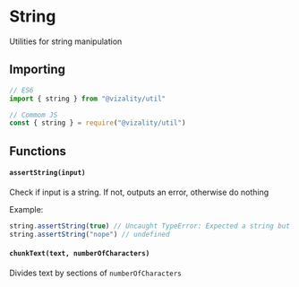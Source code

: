 # String

Utilities for string manipulation

## Importing

```js
// ES6
import { string } from "@vizality/util"

// Commom JS
const { string } = require("@vizality/util")
```

## Functions

#### `assertString(input)`

Check if input is a string. If not, outputs an error, otherwise do nothing

Example:

```js
string.assertString(true) // Uncaught TypeError: Expected a string but received boolean.
string.assertString("nope") // undefined
```

#### `chunkText(text, numberOfCharacters)`

Divides text by sections of `numberOfCharacters`